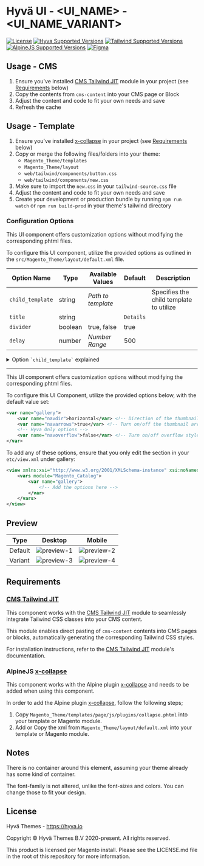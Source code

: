# Hyvä UI - <UI_NAME> - <UI_NAME_VARIANT>

[![License]](../../../LICENSE.md)
[![Hyva Supported Versions]](https://docs.hyva.io/hyva-ui-library/getting-started.html)
[![Tailwind Supported Versions]](https://tailwindcss.com/)
[![AlpineJS Supported Versions]](https://alpinejs.dev/)
[![Figma]](https://www.figma.com/@hyva)

<!-- Intro with a short description of what the UI component replaces or adds to Hyvä -->

<!--
Sample New Block / CMS:
Enhance your pages with our UI component, designed to simplify the creation of stunning and responsive layouts.
---
Sample Existing Block / Replace:
Transform the Hyvä <BLOCK_NAME> into something new with this UI Component, that adds a new look and feel.
-->

## Usage - CMS

1. Ensure you've installed [CMS Tailwind JIT] module in your project (see [Requirements](#requirements) below)
2. Copy the contents from `cms-content` into your CMS page or Block
3. Adjust the content and code to fit your own needs and save
4. Refresh the cache

## Usage - Template

1. Ensure you've installed [x-collapse] in your project (see [Requirements](#requirements) below)
2. Copy or merge the following files/folders into your theme:
   * `Magento_Theme/templates`
   * `Magento_Theme/layout`
   * `web/tailwind/components/button.css`
   * `web/tailwind/components/new.css`
3. Make sure to import the `new.css` in your `tailwind-source.css` file
4. Adjust the content and code to fit your own needs and save
5. Create your development or production bundle by running `npm run watch` or `npm run build-prod` in your
   theme's tailwind directory

### Configuration Options

This UI component offers customization options without modifying the corresponding phtml files.

To configure this UI component,
utilize the provided options as outlined in the `src/Magento_Theme/layout/default.xml` file.

| Option Name      | Type    | Available Values   | Default   | Description                             |
| ---------------- | ------- | ------------------ | --------- | --------------------------------------- |
| `child_template` | string  | _Path to template_ |           | Specifies the child template to utilize |
| `title`          | string  |                    | `Details` |                                         |
| `divider`        | boolean | true, false        | true      |                                         |
| `delay`          | number  | _Number Range_     | 500       |                                         |

<details><summary>Option <code>`child_template`</code> explained</summary>

You can switch between `collapse` and native HTML `details` elements by providing the `child_template`:
- `Magento_Theme::elements/accordion/item-collapse.phtml`
- `Magento_Theme::elements/accordion/item-details.phtml`

The HTML Details element offers the same functionality as the Collapse, but with the benefit that the HTML Details element works even if there is no Javascript loaded.

The only downside (at the moment) is that the HTML Details element closes with no animation.

</details>

<!--
    Alternative version for Configuration Options set in the view.xml,
    mostly used for the gallery
-->
---

This UI component offers customization options without modifying the corresponding phtml files.

To configure this UI Component,
utilize the provided options below, with the default value set:

```xml
<var name="gallery">
    <var name="navdir">horizontal</var> <!-- Direction of the thumbnails (horizontal/vertical) -->
    <var name="navarrows">true</var> <!-- Turn on/off the thumbnail arrows (true/false) -->
    <!-- Hyva Only options -->
    <var name="navoverflow">false</var> <!-- Turn on/off overflow style (true/false) -->
</var>
```

To add any of these options, ensure that you only edit the section in your `etc/view.xml` under gallery:

```xml
<view xmlns:xsi="http://www.w3.org/2001/XMLSchema-instance" xsi:noNamespaceSchemaLocation="urn:magento:framework:Config/etc/view.xsd">
    <vars module="Magento_Catalog">
        <var name="gallery">
            <!-- Add the options here -->
        </var>
    </vars>
</view>
```

## Preview

| Type    | Desktop      | Mobile       |
| ------- | ------------ | ------------ |
| Default | ![preview-1] | ![preview-2] |
| Variant | ![preview-3] | ![preview-4] |

[preview-1]: ./media/A-sample.jpg "Description"
[preview-2]: ./media/A-sample-mobile.jpg "Description"
[preview-3]: ./media/A-sample-variant.jpg "Description"
[preview-4]: ./media/A-sample-variant-mobile.jpg "Description"

## Requirements

### [CMS Tailwind JIT]

This component works with the [CMS Tailwind JIT] module to seamlessly integrate Tailwind CSS classes into your CMS content.

This module enables direct pasting of `cms-content` contents into CMS pages or blocks,
automatically generating the corresponding Tailwind CSS styles.

For installation instructions, refer to the [CMS Tailwind JIT] module's documentation.

### AlpineJS [x-collapse]

This component works with the Alpine plugin [x-collapse] and needs to be added when using this component.

In order to add the Alpine plugin [x-collapse], follow the following steps;

1. Copy `Magento_Theme/templates/page/js/plugins/collapse.phtml` into your template or Magento module.
2. Add or Copy the xml from `Magento_Theme/layout/default.xml` into your template or Magento module.

## Notes

There is no container around this element, assuming your theme already has some kind of container.

The font-family is not altered, unlike the font-sizes and colors. You can change those to fit your design.

## License

Hyvä Themes - https://hyva.io

Copyright © Hyvä Themes B.V 2020-present. All rights reserved.

This product is licensed per Magento install. Please see the LICENSE.md file in the root of this repository for more
information.

[License]: https://img.shields.io/badge/License-004d32?style=for-the-badge "Link to Hyvä License"
[Figma]: https://img.shields.io/badge/Figma-gray?style=for-the-badge&logo=Figma "Link to Figma"
[CMS Tailwind JIT]: https://docs.hyva.io/hyva-themes/cms/using-tailwind-classes-in-cms-content.html
[x-collapse]: https://alpinejs.dev/plugins/collapse

[Hyva Supported Versions]: https://img.shields.io/badge/Hyv%C3%A4-1.2,_1.3-0A23B9?style=for-the-badge&labelColor=0A144B "Hyvä Supported Versions"
[Tailwind Supported Versions]: https://img.shields.io/badge/Tailwind-3-06B6D4?style=for-the-badge&logo=TailwindCSS "Tailwind Supported Versions"
[AlpineJS Supported Versions]: https://img.shields.io/badge/AlpineJS-3-8BC0D0?style=for-the-badge&logo=alpine.js "AlpineJS Supported Versions"

